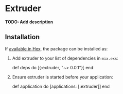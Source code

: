 # Extruder

**TODO: Add description**

## Installation

If [available in Hex](https://hex.pm/docs/publish), the package can be installed as:

  1. Add extruder to your list of dependencies in `mix.exs`:

        def deps do
          [{:extruder, "~> 0.0.1"}]
        end

  2. Ensure extruder is started before your application:

        def application do
          [applications: [:extruder]]
        end

